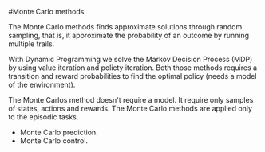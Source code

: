 #Monte Carlo methods

The Monte Carlo methods finds approximate solutions through random sampling, that is, it approximate the probability of an outcome by running multiple trails.

With Dynamic Programming we solve the Markov Decision Process (MDP) by using value iteration and policty iteration. Both those methods requires a transition and reward probabilities to find the optimal policy (needs a model of the environment).

The Monte Carlos method doesn't require a model. It require only samples of states, actions and rewards. The Monte Carlo methods are applied only to the episodic tasks.

* Monte Carlo prediction.
* Monte Carlo control.